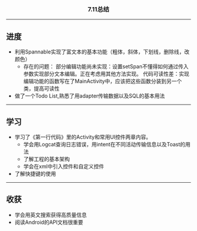 <h3 align="center"> 7.11总结 </h3>

--------------------------------

## 进度

- 利用Spannable实现了富文本的基本功能（粗体，斜体，下划线，删除线，改颜色）
  - 存在的问题：
  部分编辑功能尚未实现：设置setSpan不懂得如何通过传入参数实现部分文本编辑。正在考虑用其他方法实现。
  代码可读性差：实现编辑功能的函数写在了MainActivity中，应该把这些函数分装到另一个类，提高可读性
- 做了一个Todo List,熟悉了用adapter传输数据以及SQL的基本用法
  
--------------------------------

## 学习

- 学习了《第一行代码》里的Activity和常用UI控件两章内容。
  - 学会用Logcat查询日志错误，用intent在不同活动传输信息以及Toast的用法
  - 了解工程的基本架构
  - 学会在xml中引入控件和自定义控件
- 了解快捷键的使用
  
--------------------------------

## 收获

- 学会用英文搜索获得高质量信息
- 阅读Android的API文档很重要
  
